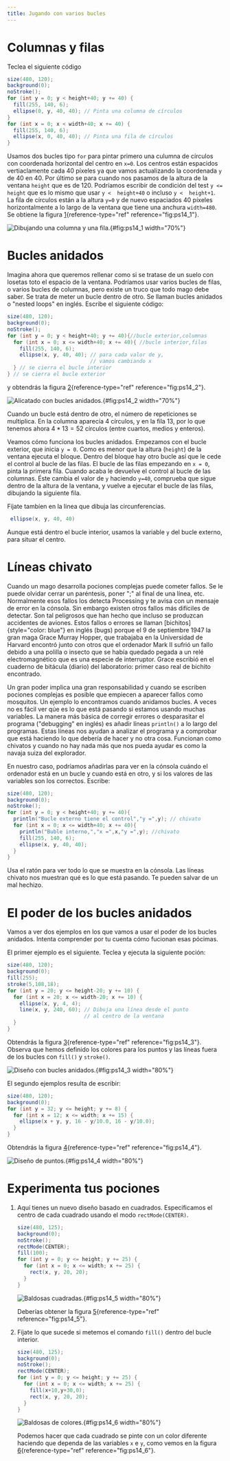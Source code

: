 ```yaml
---
title: Jugando con varios bucles
---
```


# Columnas y filas

Teclea el siguiente código

``` {.java bgcolor="olive!10"}
size(480, 120);
background(0);
noStroke();
for (int y = 0; y < height+40; y += 40) { 
  fill(255, 140, 6);
  ellipse(0, y, 40, 40); // Pinta una columna de círculos
}
for (int x = 0; x < width+40; x += 40) {
  fill(255, 140, 6);
  ellipse(x, 0, 40, 40); // Pinta una fila de círculos
}
```

Usamos dos bucles tipo `for` para pintar primero una culumna de círculos
con coordenada horizontal del centro en `x=0`. Los centros están
espacidos vertiaclamente cada 40 píxeles ya que vamos actualizando la
coordenada `y` de 40 en 40. Por último se para cuando nos pasamos de la
altura de la ventana `height` que es de 120. Podríamos escribir de
condición del test `y <= height` que es lo mismo que usar
`y <  height+40` o incluso `y <  height+1`. La fila de círculos están a
la altura `y=0` y de nuevo espaciados 40 píxeles horizontalmente a lo
largo de la ventana que tiene una anchura `width=480`. Se obtiene la
figura [1](#fig:ps14_1){reference-type="ref" reference="fig:ps14_1"}.

![Dibujando una columna y una fila.](pictures/ps14_1.png){#fig:ps14_1
width="70%"}

# Bucles anidados

Imagina ahora que queremos rellenar como si se tratase de un suelo con
losetas toto el espacio de la ventana. Podríamos usar varios bucles de
filas, o varios bucles de columnas, pero existe un truco que todo mago
debe saber. Se trata de meter un bucle dentro de otro. Se llaman bucles
anidados o "nested loops" en inglés. Escribe el siguiente código:

``` {.java bgcolor="olive!10"}
size(480, 120);
background(0);
noStroke();
for (int y = 0; y < height+40; y += 40){//bucle exterior,columnas
  for (int x = 0; x <= width+40; x += 40){ //bucle interior,filas
    fill(255, 140, 6);
    ellipse(x, y, 40, 40); // para cada valor de y, 
                           // vamos cambiando x
  } // se cierra el bucle interior
} // se cierra el bucle exterior
```

y obtendrás la figura [2](#fig:ps14_2){reference-type="ref"
reference="fig:ps14_2"}.

![Alicatado con bucles anidados.](pictures/ps14_2.png){#fig:ps14_2
width="70%"}

Cuando un bucle está dentro de otro, el número de repeticiones se
multiplica. En la columna aparecía 4 círculos, y en la fila 13, por lo
que tenemos ahora $4*13=52$ círculos (entre cuartos, medios y enteros).

Veamos cómo funciona los bucles anidados. Empezamos con el bucle
exterior, que inicia `y = 0`. Como es menor que la altura (`height`) de
la ventana ejecuta el bloque. Dentro del bloque hay otro bucle así que
le cede el control al bucle de las filas. El bucle de las filas
empezando en `x = 0`, pinta la primera fila. Cuando acaba le devuelve el
control al bucle de las columnas. Éste cambia el valor de `y` haciendo
`y=40`, comprueba que sigue dentro de la altura de la ventana, y vuelve
a ejecutar el bucle de las filas, dibujando la siguiente fila.

Fíjate tambíen en la linea que dibuja las circunferencias.

``` {.java bgcolor="olive!10"}
 ellipse(x, y, 40, 40)
```

Aunque está dentro el bucle interior, usamos la variable `y` del bucle
externo, para situar el centro.

# Líneas chivato

Cuando un mago desarrolla pociones complejas puede cometer fallos. Se le
puede olvidar cerrar un paréntesis, poner ";" al final de una línea,
etc. Normalmente esos fallos los detecta Processing y te avisa con un
mensaje de error en la cónsola. Sin embargo existen otros fallos más
difíciles de detectar. Son tal peligrosos que han hecho que incluso se
produzcan accidentes de aviones. Estos fallos o errores se llaman
[bichitos]{style="color: blue"} en inglés (bugs) porque el 9 de
septiembre 1947 la gran maga Grace Murray Hopper, que trabajaba en la
Universidad de Harvard encontró junto con otros que el ordenador Mark II
sufrió un fallo debido a una polilla o insecto que se había quedado
pegada a un relé electromagnético que es una especie de interruptor.
Grace escribió en el cuaderno de bitácula (diario) del laboratorio:
primer caso real de bichito encontrado.

Un gran poder implica una gran responsabilidad y cuando se escriben
pociones complejas es posible que empiecen a aparecer fallos como
mosquitos. Un ejemplo lo encontramos cuando anidamos bucles. A veces no
es fácil ver qúe es lo que está pasando si estamos usando muchas
variables. La manera más básica de corregir errores o desparasitar el
programa ("debugging" en inglés) es añadir líneas `println()` a lo largo
del programas. Estas líneas nos ayudan a analizar el programa y a
comprobar que está haciendo lo que debería de hacer y no otra cosa.
Funcionan como chivatos y cuando no hay nada más que nos pueda ayudar es
como la navaja suiza del explorador.

En nuestro caso, podríamos añadirlas para ver en la cónsola cuándo el
ordenador está en un bucle y cuando está en otro, y si los valores de
las variables son los correctos. Escribe:

``` {.java bgcolor="olive!10"}
size(480, 120);
background(0);
noStroke();
for (int y = 0; y < height+40; y += 40){
  println("Bucle externo tiene el control","y =",y); // chivato
  for (int x = 0; x <= width+40; x += 40){ 
    println("Buble interno,","x =",x,"y =",y); //chivato
    fill(255, 140, 6);
    ellipse(x, y, 40, 40);                            
  } 
} 
```

Usa el ratón para ver todo lo que se muestra en la cónsola. Las líneas
chivato nos muestran qué es lo que está pasando. Te pueden salvar de un
mal hechizo.

# El poder de los bucles anidados

Vamos a ver dos ejemplos en los que vamos a usar el poder de los bucles
anidados. Intenta comprender por tu cuenta cómo fucionan esas pócimas.

El primer ejemplo es el siguiente. Teclea y ejecuta la siguiente poción:

``` {.java bgcolor="olive!10"}
size(480, 120);
background(0);
fill(255);
stroke(5,108,18);
for (int y = 20; y <= height-20; y += 10) {
  for (int x = 20; x <= width-20; x += 10) {
    ellipse(x, y, 4, 4);
    line(x, y, 240, 60); // Dibuja una línea desde el punto
                         // al centro de la ventana
  }
}
```

Obtendrás la figura [3](#fig:ps14_3){reference-type="ref"
reference="fig:ps14_3"}. Observa que hemos definido los colores para los
puntos y las líneas fuera de los bucles con `fill()` y `stroke()`.

![Diseño con bucles anidados.](pictures/ps14_3.png){#fig:ps14_3
width="80%"}

El segundo ejemplos resulta de escribir:

``` {.java bgcolor="olive!10"}
size(480, 120);
background(0);
for (int y = 32; y <= height; y += 8) {
  for (int x = 12; x <= width; x += 15) {
    ellipse(x + y, y, 16 - y/10.0, 16 - y/10.0);
  }
}
```

Obtendrás la figura [4](#fig:ps14_4){reference-type="ref"
reference="fig:ps14_4"}.

![Diseño de puntos.](pictures/ps14_4.png){#fig:ps14_4 width="80%"}

# Experimenta tus pociones

1.  Aquí tienes un nuevo diseño basado en cuadrados. Especificamos el
    centro de cada cuadrado usando el modo `rectMode(CENTER)`.

    ``` {.java bgcolor="olive!10"}
    size(480, 125);
    background(0);
    noStroke();
    rectMode(CENTER);
    fill(100);
    for (int y = 0; y <= height; y += 25) {
      for (int x = 0; x <= width; x += 25) {
        rect(x, y, 20, 20);
      }
    }
    ```

    ![Baldosas cuadradas.](pictures/ps14_5.png){#fig:ps14_5 width="80%"}

    Deberías obtener la figura [5](#fig:ps14_5){reference-type="ref"
    reference="fig:ps14_5"}.

2.  Fíjate lo que sucede si metemos el comando `fill()` dentro del bucle
    interior.

    ``` {.java bgcolor="olive!10"}
    size(480, 125);
    background(0);
    noStroke();
    rectMode(CENTER); 
    for (int y = 0; y <= height; y += 25) {
      for (int x = 0; x <= width; x += 25) {
        fill(x+10,y+30,0);
        rect(x, y, 20, 20);
      }
    }
    ```

    ![Baldosas de colores.](pictures/ps14_6.png){#fig:ps14_6
    width="80%"}

    Podemos hacer que cada cuadrado se pinte con un color diferente
    haciendo que dependa de las variables `x` e `y`, como vemos en la
    figura [6](#fig:ps14_6){reference-type="ref"
    reference="fig:ps14_6"}.
